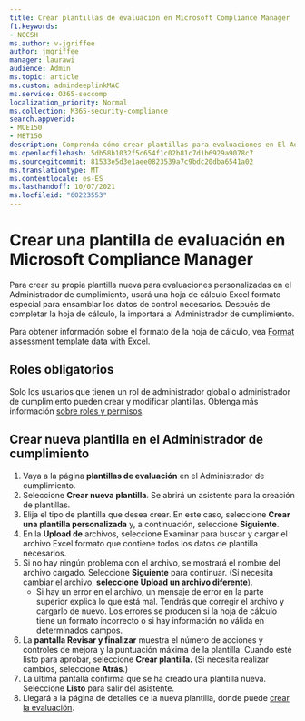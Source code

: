 ```yaml
---
title: Crear plantillas de evaluación en Microsoft Compliance Manager
f1.keywords:
- NOCSH
ms.author: v-jgriffee
author: jmgriffee
manager: laurawi
audience: Admin
ms.topic: article
ms.custom: admindeeplinkMAC
ms.service: O365-seccomp
localization_priority: Normal
ms.collection: M365-security-compliance
search.appverid:
- MOE150
- MET150
description: Comprenda cómo crear plantillas para evaluaciones en El Administrador de cumplimiento de Microsoft. Cree y modifique plantillas con un archivo Excel formato.
ms.openlocfilehash: 5db58b1032f5c654f1c02b81c7d1b6929a9078c7
ms.sourcegitcommit: 81533e5d3e1aee0823539a7c9bdc20dba6541a02
ms.translationtype: MT
ms.contentlocale: es-ES
ms.lasthandoff: 10/07/2021
ms.locfileid: "60223553"
---
```

# <a name="create-an-assessment-template-in-microsoft-compliance-manager"></a>Crear una plantilla de evaluación en Microsoft Compliance Manager

Para crear su propia plantilla nueva para evaluaciones personalizadas en el Administrador de cumplimiento, usará una hoja de cálculo Excel formato especial para ensamblar los datos de control necesarios. Después de completar la hoja de cálculo, la importará al Administrador de cumplimiento.

Para obtener información sobre el formato de la hoja de cálculo, vea [Format assessment template data with Excel](compliance-manager-templates-format-excel.md).

## <a name="required-roles"></a>Roles obligatorios

Solo los usuarios que tienen un rol de administrador global o administrador de cumplimiento pueden crear y modificar plantillas. Obtenga más información [sobre roles y permisos](compliance-manager-setup.md#set-user-permissions-and-assign-roles).

## <a name="create-new-template-in-compliance-manager"></a>Crear nueva plantilla en el Administrador de cumplimiento

1. Vaya a la página **plantillas de evaluación** en el Administrador de cumplimiento.
2. Seleccione **Crear nueva plantilla**. Se abrirá un asistente para la creación de plantillas.
3. Elija el tipo de plantilla que desea crear. En este caso, seleccione **Crear una plantilla personalizada** y, a continuación, seleccione **Siguiente**.
4. En la **Upload de** archivos,  seleccione Examinar para buscar y cargar el archivo Excel formato que contiene todos los datos de plantilla necesarios.
5. Si no hay ningún problema con el archivo, se mostrará el nombre del archivo cargado. Seleccione **Siguiente** para continuar. (Si necesita cambiar el archivo, **seleccione Upload un archivo diferente**).
    - Si hay un error en el archivo, un mensaje de error en la parte superior explica lo que está mal. Tendrás que corregir el archivo y cargarlo de nuevo. Los errores se producen si la hoja de cálculo tiene un formato incorrecto o si hay información no válida en determinados campos.
6. La **pantalla Revisar y finalizar** muestra el número de acciones y controles de mejora y la puntuación máxima de la plantilla. Cuando esté listo para aprobar, seleccione **Crear plantilla.** (Si necesita realizar cambios, seleccione **Atrás**.)
7. La última pantalla confirma que se ha creado una plantilla nueva. Seleccione **Listo** para salir del asistente.
8. Llegará a la página de detalles de la nueva plantilla, donde puede [crear la evaluación](compliance-manager-assessments.md#create-assessments).
